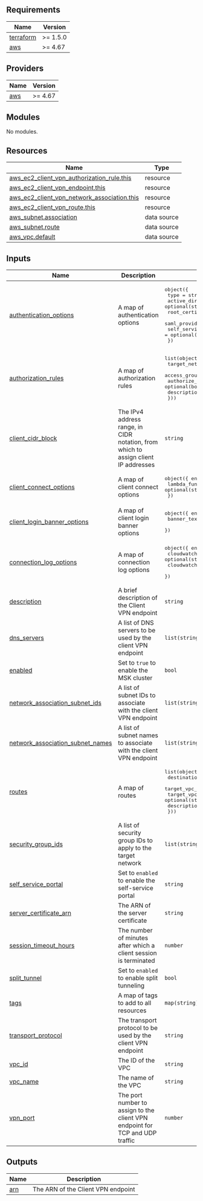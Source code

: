 
<!-- BEGINNING OF PRE-COMMIT-TERRAFORM DOCS HOOK -->
## Requirements

| Name | Version |
|------|---------|
| <a name="requirement_terraform"></a> [terraform](#requirement\_terraform) | >= 1.5.0 |
| <a name="requirement_aws"></a> [aws](#requirement\_aws) | >= 4.67 |

## Providers

| Name | Version |
|------|---------|
| <a name="provider_aws"></a> [aws](#provider\_aws) | >= 4.67 |

## Modules

No modules.

## Resources

| Name | Type |
|------|------|
| [aws_ec2_client_vpn_authorization_rule.this](https://registry.terraform.io/providers/hashicorp/aws/latest/docs/resources/ec2_client_vpn_authorization_rule) | resource |
| [aws_ec2_client_vpn_endpoint.this](https://registry.terraform.io/providers/hashicorp/aws/latest/docs/resources/ec2_client_vpn_endpoint) | resource |
| [aws_ec2_client_vpn_network_association.this](https://registry.terraform.io/providers/hashicorp/aws/latest/docs/resources/ec2_client_vpn_network_association) | resource |
| [aws_ec2_client_vpn_route.this](https://registry.terraform.io/providers/hashicorp/aws/latest/docs/resources/ec2_client_vpn_route) | resource |
| [aws_subnet.association](https://registry.terraform.io/providers/hashicorp/aws/latest/docs/data-sources/subnet) | data source |
| [aws_subnet.route](https://registry.terraform.io/providers/hashicorp/aws/latest/docs/data-sources/subnet) | data source |
| [aws_vpc.default](https://registry.terraform.io/providers/hashicorp/aws/latest/docs/data-sources/vpc) | data source |

## Inputs

| Name | Description | Type | Default | Required |
|------|-------------|------|---------|:--------:|
| <a name="input_authentication_options"></a> [authentication\_options](#input\_authentication\_options) | A map of authentication options | <pre>object({<br>    type                           = string<br>    active_directory_id            = optional(string)<br>    root_certificate_chain_arn     = optional(string)<br>    saml_provider_arn              = optional(string)<br>    self_service_saml_provider_arn = optional(string)<br>  })</pre> | `null` | no |
| <a name="input_authorization_rules"></a> [authorization\_rules](#input\_authorization\_rules) | A map of authorization rules | <pre>list(object({<br>    target_network_cidr  = string<br>    access_group_id      = optional(string)<br>    authorize_all_groups = optional(bool)<br>    description          = optional(string)<br>  }))</pre> | `[]` | no |
| <a name="input_client_cidr_block"></a> [client\_cidr\_block](#input\_client\_cidr\_block) | The IPv4 address range, in CIDR notation, from which to assign client IP addresses | `string` | `null` | no |
| <a name="input_client_connect_options"></a> [client\_connect\_options](#input\_client\_connect\_options) | A map of client connect options | <pre>object({ enabled = bool,<br>    lambda_function_arn = optional(string)<br>  })</pre> | `null` | no |
| <a name="input_client_login_banner_options"></a> [client\_login\_banner\_options](#input\_client\_login\_banner\_options) | A map of client login banner options | <pre>object({ enabled = bool,<br>    banner_text = optional(string)<br>  })</pre> | `null` | no |
| <a name="input_connection_log_options"></a> [connection\_log\_options](#input\_connection\_log\_options) | A map of connection log options | <pre>object({ enabled = bool,<br>    cloudwatch_log_group  = optional(string),<br>    cloudwatch_log_stream = optional(string)<br>  })</pre> | `null` | no |
| <a name="input_description"></a> [description](#input\_description) | A brief description of the Client VPN endpoint | `string` | `null` | no |
| <a name="input_dns_servers"></a> [dns\_servers](#input\_dns\_servers) | A list of DNS servers to be used by the client VPN endpoint | `list(string)` | `null` | no |
| <a name="input_enabled"></a> [enabled](#input\_enabled) | Set to `true` to enable the MSK cluster | `bool` | `true` | no |
| <a name="input_network_association_subnet_ids"></a> [network\_association\_subnet\_ids](#input\_network\_association\_subnet\_ids) | A list of subnet IDs to associate with the client VPN endpoint | `list(string)` | `null` | no |
| <a name="input_network_association_subnet_names"></a> [network\_association\_subnet\_names](#input\_network\_association\_subnet\_names) | A list of subnet names to associate with the client VPN endpoint | `list(string)` | `null` | no |
| <a name="input_routes"></a> [routes](#input\_routes) | A map of routes | <pre>list(object({<br>    destination_cidr_block = string<br>    target_vpc_subnet_id   = optional(string)<br>    target_vpc_subnet_name = optional(string)<br>    description            = optional(string)<br>  }))</pre> | `[]` | no |
| <a name="input_security_group_ids"></a> [security\_group\_ids](#input\_security\_group\_ids) | A list of security group IDs to apply to the target network | `list(string)` | `null` | no |
| <a name="input_self_service_portal"></a> [self\_service\_portal](#input\_self\_service\_portal) | Set to `enabled` to enable the self-service portal | `string` | `null` | no |
| <a name="input_server_certificate_arn"></a> [server\_certificate\_arn](#input\_server\_certificate\_arn) | The ARN of the server certificate | `string` | `null` | no |
| <a name="input_session_timeout_hours"></a> [session\_timeout\_hours](#input\_session\_timeout\_hours) | The number of minutes after which a client session is terminated | `number` | `null` | no |
| <a name="input_split_tunnel"></a> [split\_tunnel](#input\_split\_tunnel) | Set to `enabled` to enable split tunneling | `bool` | `null` | no |
| <a name="input_tags"></a> [tags](#input\_tags) | A map of tags to add to all resources | `map(string)` | `{}` | no |
| <a name="input_transport_protocol"></a> [transport\_protocol](#input\_transport\_protocol) | The transport protocol to be used by the client VPN endpoint | `string` | `null` | no |
| <a name="input_vpc_id"></a> [vpc\_id](#input\_vpc\_id) | The ID of the VPC | `string` | `null` | no |
| <a name="input_vpc_name"></a> [vpc\_name](#input\_vpc\_name) | The name of the VPC | `string` | `null` | no |
| <a name="input_vpn_port"></a> [vpn\_port](#input\_vpn\_port) | The port number to assign to the client VPN endpoint for TCP and UDP traffic | `number` | `null` | no |

## Outputs

| Name | Description |
|------|-------------|
| <a name="output_arn"></a> [arn](#output\_arn) | The ARN of the Client VPN endpoint |
<!-- END OF PRE-COMMIT-TERRAFORM DOCS HOOK -->
